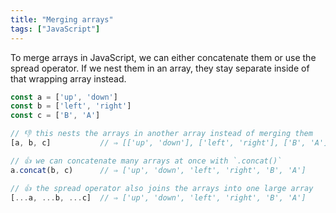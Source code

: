 ```yaml
---
title: "Merging arrays"
tags: ["JavaScript"]
---
```

To merge arrays in JavaScript, we can either concatenate them or use the spread operator. If we nest them in an array, they stay separate inside of that wrapping array instead.

```js
const a = ['up', 'down']
const b = ['left', 'right']
const c = ['B', 'A']

// 👎 this nests the arrays in another array instead of merging them
[a, b, c]           // ⇒ [['up', 'down'], ['left', 'right'], ['B', 'A']]

// 👍 we can concatenate many arrays at once with `.concat()`
a.concat(b, c)      // ⇒ ['up', 'down', 'left', 'right', 'B', 'A']

// 👍 the spread operator also joins the arrays into one large array
[...a, ...b, ...c]  // ⇒ ['up', 'down', 'left', 'right', 'B', 'A']
```
